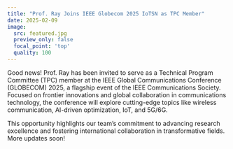 ```yaml
---
title: "Prof. Ray Joins IEEE Globecom 2025 IoTSN as TPC Member"
date: 2025-02-09
image:
  src: featured.jpg
  preview_only: false
  focal_point: 'top'
  quality: 100
---
```


<!--more-->

Good news! Prof. Ray has been invited to serve as a Technical Program Committee (TPC) member at the IEEE Global Communications Conference (GLOBECOM) 2025, a flagship event of the IEEE Communications Society. Focused on frontier innovations and global collaboration in communications technology, the conference will explore cutting-edge topics like wireless communication, AI-driven optimization, IoT, and 5G/6G.

This opportunity highlights our team’s commitment to advancing research excellence and fostering international collaboration in transformative fields. More updates soon!